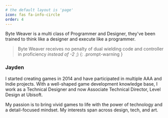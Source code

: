 ```yaml
---
# the default layout is 'page'
icon: fas fa-info-circle
order: 4
---
```

Byte Weaver is a multi class of Programmer and Designer, they've been trained to think like a designer and execute like a programmer.

> Byte Weaver receives no penalty of dual wielding code and controller in proficiency *instead of -2* ;)
{: .prompt-warning }

### Jayden
I started creating games in 2014 and have participated in multiple AAA and Indie projects. With a well-shaped game development knowledge base, I work as a Technical Designer and now Associate Technical Director, Level Design at Ubisoft. 

My passion is to bring vivid games to life with the power of technology and a detail-focused mindset. My interests span across design, tech, and art.